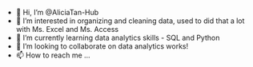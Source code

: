 - 👋 Hi, I’m @AliciaTan-Hub
- 👀 I’m interested in organizing and cleaning data, used to did that a lot with Ms. Excel and Ms. Access
- 🌱 I’m currently learning data analytics skills - SQL and Python
- 💞️ I’m looking to collaborate on data analytics works!
- 📫 How to reach me ...

<!---
AliciaTan-Hub/AliciaTan-Hub is a ✨ special ✨ repository because its `README.md` (this file) appears on your GitHub profile.
You can click the Preview link to take a look at your changes.
--->
